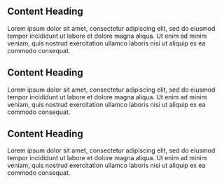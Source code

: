 <div class="section-a animated fadeInUp">
    <div class="container">
        <div class="row">
            <div class="col-md-4">
                <div class="boxed-content left-aligned left-boxed-icon">
                    <i class="fa fa-user"></i>
                    <h2 class="boxed-content-title">Content Heading</h2>
                    <p>Lorem ipsum dolor sit amet, consectetur adipiscing elit, sed do eiusmod tempor incididunt ut labore et dolore magna aliqua. Ut enim ad minim veniam, quis nostrud exercitation ullamco laboris nisi ut aliquip ex ea commodo consequat.
                    </p>
                </div>
            </div>
            <div class="col-md-4">
                <div class="boxed-content left-aligned left-boxed-icon">
                    <i class="fa fa-user"></i>
                    <h2 class="boxed-content-title">Content Heading</h2>
                    <p>Lorem ipsum dolor sit amet, consectetur adipiscing elit, sed do eiusmod tempor incididunt ut labore et dolore magna aliqua. Ut enim ad minim veniam, quis nostrud exercitation ullamco laboris nisi ut aliquip ex ea commodo consequat.
                    </p>
                </div>
            </div>
            <div class="col-md-4">
                <div class="boxed-content left-aligned left-boxed-icon">
                    <i class="fa fa-user"></i>
                    <h2 class="boxed-content-title">Content Heading</h2>
                    <p>Lorem ipsum dolor sit amet, consectetur adipiscing elit, sed do eiusmod tempor incididunt ut labore et dolore magna aliqua. Ut enim ad minim veniam, quis nostrud exercitation ullamco laboris nisi ut aliquip ex ea commodo consequat.
                    </p>
                </div>
            </div>
        </div>
    </div>
</div>